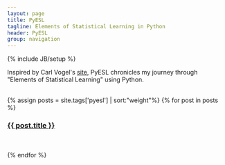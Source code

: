 ```yaml
---
layout: page
title: PyESL
tagline: Elements of Statistical Learning in Python
header: PyESL
group: navigation
---
```

{% include JB/setup %}

<p>
Inspired by Carl Vogel's <a href="http://slendermeans.org/pages/will-it-python.html">site</a>, PyESL chronicles my journey through "Elements of Statistical Learning" using Python.
</p>
<br>
{% assign posts = site.tags['pyesl'] | sort:"weight"%}
{% for post in posts %}
  <h3><a href="{{ BASE_PATH }}{{ post.url }}">{{ post.title }}</a></h3>
  <br><br>
{% endfor %}
